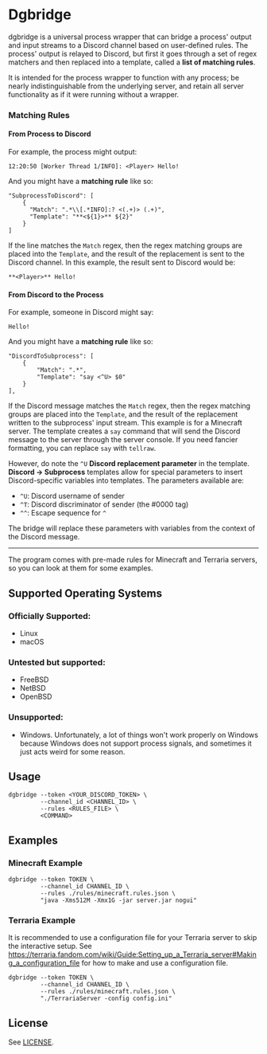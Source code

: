 # Dgbridge

dgbridge is a universal process wrapper that can bridge a process' output and input
streams to a Discord channel based on user-defined rules. The process' output
is relayed to Discord, but first it goes through a set of regex matchers and
then replaced into a template, called a **list of matching rules**.

It is  intended for the process wrapper to function with any process; be nearly
indistinguishable from the underlying server, and retain all server functionality
as if it were running without a wrapper.

### Matching Rules
#### From Process to Discord
For example, the process might output:

    12:20:50 [Worker Thread 1/INFO]: <Player> Hello!

And you might have a **matching rule** like so:

    "SubprocessToDiscord": [
        {
          "Match": ".*\\[.*INFO]:? <(.+)> (.+)",
          "Template": "**<${1}>** ${2}"
        }
    ]

If the line matches the `Match` regex, then the regex matching groups are
placed into the `Template`, and the result of the replacement is sent to the
Discord channel. In this example, the result sent to Discord would be:

    **<Player>** Hello!

#### From Discord to the Process

For example, someone in Discord might say:

    Hello!

And you might have a **matching rule** like so:

    "DiscordToSubprocess": [
        {
            "Match": ".*",
            "Template": "say <^U> $0"
        }
    ],

If the Discord message matches the `Match` regex, then the regex matching groups
are placed into the `Template`, and the result of the replacement written to the
subprocess' input stream. This example is for a Minecraft server. The template
creates a `say` command that will send the Discord message to the server through
the server console. If you need fancier formatting, you can replace `say` with 
`tellraw`.

However, do note the `^U` **Discord replacement 
parameter** in the template. **Discord -> Subprocess** templates allow for
special parameters to insert Discord-specific variables into templates.
The parameters available are:

- `^U`: Discord username of sender
- `^T`: Discord discriminator of sender (the #0000 tag)
- `^^`: Escape sequence for `^`

The bridge will replace these parameters with variables from the context of the
Discord message.

<hr>

The program comes with pre-made rules for Minecraft and Terraria servers, so
you can look at them for some examples.

## Supported Operating Systems

### Officially Supported:

- Linux
- macOS

### Untested but supported:

- FreeBSD
- NetBSD
- OpenBSD

### Unsupported:

- Windows. Unfortunately, a lot of things won't work properly on Windows because
  Windows does not support process signals, and sometimes it just acts weird for
  some reason.

## Usage

    dgbridge --token <YOUR_DISCORD_TOKEN> \
             --channel_id <CHANNEL_ID> \
             --rules <RULES_FILE> \
             <COMMAND>

## Examples

### Minecraft Example

    dgbridge --token TOKEN \
             --channel_id CHANNEL_ID \
             --rules ./rules/minecraft.rules.json \
             "java -Xms512M -Xmx1G -jar server.jar nogui"

### Terraria Example

It is recommended to use a configuration file for your Terraria server to skip
the interactive setup. See https://terraria.fandom.com/wiki/Guide:Setting_up_a_Terraria_server#Making_a_configuration_file
for how to make and use a configuration file.

    dgbridge --token TOKEN \
             --channel_id CHANNEL_ID \
             --rules ./rules/minecraft.rules.json \
             "./TerrariaServer -config config.ini"

## License

See [LICENSE](./LICENSE.txt).